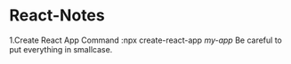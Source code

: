 # React-Notes
1.Create React App Command :npx create-react-app <i>my-app</i>
   Be careful to put everything in smallcase.
